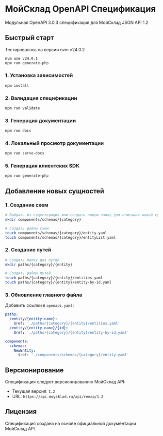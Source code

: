 # МойСклад OpenAPI Спецификация

Модульная OpenAPI 3.0.3 спецификация для МойСклад JSON API 1.2

## Быстрый старт

Тестировалось на версии nvm v24.0.2

```bash
nvm use v24.0.1
npm run generate-php
```

### 1. Установка зависимостей
```bash
npm install
```

### 2. Валидация спецификации
```bash
npm run validate
```

### 3. Генерация документации
```bash
npm run docs
```

### 4. Локальный просмотр документации
```bash
npm run serve-docs
```

### 5. Генерация клиентских SDK
```bash
npm run generate-php
```

## Добавление новых сущностей

### 1. Создание схем
```bash
# Выбрать из существующих или создать новую папку для описания новой сущности
mkdir components/schemas/{category}

# Создать файлы схем
touch components/schemas/{category}/entity.yaml
touch components/schemas/{category}/entityList.yaml
```

### 2. Создание путей
```bash
# Создать папку для путей
mkdir paths/{category}/{entity}

# Создать файлы путей
touch paths/{category}/{entity}/entities.yaml
touch paths/{category}/{entity}/entity-by-id.yaml
```

### 3. Обновление главного файла
Добавить ссылки в `openapi.yaml`:
```yaml
paths:
  /entity/{entity-name}:
    $ref: './paths/{category}/{entity}/entities.yaml'
  /entity/{entity-name}/{id}:
    $ref: './paths/{category}/{entity}/entity-by-id.yaml'

components:
  schemas:
    NewEntity:
      $ref: './components/schemas/{category}/entity.yaml'
```

## Версионирование

Спецификация следует версионированию МойСклад API:
- Текущая версия: `1.2`
- URL: `https://api.moysklad.ru/api/remap/1.2`

## Лицензия

Спецификация создана на основе официальной документации МойСклад API.
